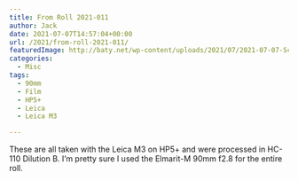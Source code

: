 ```yaml
---
title: From Roll 2021-011
author: Jack
date: 2021-07-07T14:57:04+00:00
url: /2021/from-roll-2021-011/
featuredImage: http://baty.net/wp-content/uploads/2021/07/2021-07-07-Scan_15-positive.jpg
categories:
  - Misc
tags:
  - 90mm
  - Film
  - HP5+
  - Leica
  - Leica M3

---
```

<!--kg-card-begin: html-->

These are all taken with the Leica M3 on HP5+ and were processed in HC-110 Dilution B. I&#8217;m pretty sure I used the Elmarit-M 90mm f2.8 for the entire roll.

<div class="wp-block-envira-envira-gallery">
</div>

<!--kg-card-end: html-->